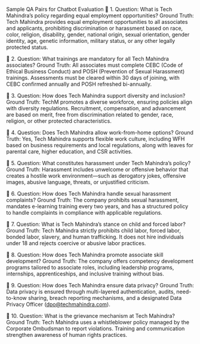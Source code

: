 Sample QA Pairs for Chatbot Evaluation
🔹 1. Question:
What is Tech Mahindra’s policy regarding equal employment opportunities?
Ground Truth:
Tech Mahindra provides equal employment opportunities to all associates and applicants, prohibiting discrimination or harassment based on race, color, religion, disability, gender, national origin, sexual orientation, gender identity, age, genetic information, military status, or any other legally protected status.

🔹 2. Question:
What trainings are mandatory for all Tech Mahindra associates?
Ground Truth:
All associates must complete CEBC (Code of Ethical Business Conduct) and POSH (Prevention of Sexual Harassment) trainings. Assessments must be cleared within 30 days of joining, with CEBC confirmed annually and POSH refreshed bi-annually.

🔹 3. Question:
How does Tech Mahindra support diversity and inclusion?
Ground Truth:
TechM promotes a diverse workforce, ensuring policies align with diversity regulations. Recruitment, compensation, and advancement are based on merit, free from discrimination related to gender, race, religion, or other protected characteristics.

🔹 4. Question:
Does Tech Mahindra allow work-from-home options?
Ground Truth:
Yes, Tech Mahindra supports flexible work culture, including WFH based on business requirements and local regulations, along with leaves for parental care, higher education, and CSR activities.

🔹 5. Question:
What constitutes harassment under Tech Mahindra’s policy?
Ground Truth:
Harassment includes unwelcome or offensive behavior that creates a hostile work environment—such as derogatory jokes, offensive images, abusive language, threats, or unjustified criticism.

🔹 6. Question:
How does Tech Mahindra handle sexual harassment complaints?
Ground Truth:
The company prohibits sexual harassment, mandates e-learning training every two years, and has a structured policy to handle complaints in compliance with applicable regulations.

🔹 7. Question:
What is Tech Mahindra’s stance on child and forced labor?
Ground Truth:
Tech Mahindra strictly prohibits child labor, forced labor, bonded labor, slavery, and human trafficking. It does not hire individuals under 18 and rejects coercive or abusive labor practices.

🔹 8. Question:
How does Tech Mahindra promote associate skill development?
Ground Truth:
The company offers competency development programs tailored to associate roles, including leadership programs, internships, apprenticeships, and inclusive training without bias.

🔹 9. Question:
How does Tech Mahindra ensure data privacy?
Ground Truth:
Data privacy is ensured through multi-layered authentication, audits, need-to-know sharing, breach reporting mechanisms, and a designated Data Privacy Officer (dpo@techmahindra.com).

🔹 10. Question:
What is the grievance mechanism at Tech Mahindra?
Ground Truth:
Tech Mahindra uses a whistleblower policy managed by the Corporate Ombudsman to report violations. Training and communication strengthen awareness of human rights practices.

